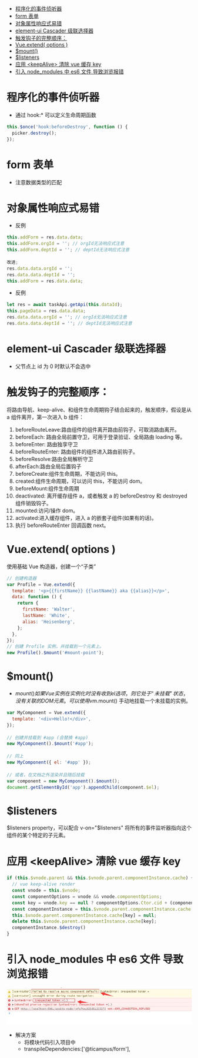 <!-- TOC -->

- [程序化的事件侦听器](#程序化的事件侦听器)
- [form 表单](#form-表单)
- [对象属性响应式易错](#对象属性响应式易错)
- [element-ui Cascader 级联选择器](#element-ui-cascader-级联选择器)
- [触发钩子的完整顺序：](#触发钩子的完整顺序)
- [Vue.extend( options )](#vueextend-options-)
- [\$mount()](#\mount)
- [\$listeners](#\listeners)
- [应用 \<keepAlive\> 清除 vue 缓存 key](#应用-\keepalive\-清除-vue-缓存-key)
- [引入 node_modules 中 es6 文件 导致浏览报错](#引入-node_modules-中-es6-文件-导致浏览报错)

<!-- /TOC -->

# 程序化的事件侦听器

- 通过 hook:\* 可以定义生命周期函数

```js
this.$once('hook:beforeDestroy', function () {
  picker.destroy();
});
```

# form 表单

- 注意数据类型的匹配

# 对象属性响应式易错

- 反例

```js
this.addForm = res.data.data;
this.addForm.orgId = ''; // orgId无法响应式注意
this.addForm.deptId = ''; // deptId无法响应式注意

改进;
res.data.data.orgId = '';
res.data.data.deptId = '';
this.addForm = res.data.data;
```

- 反例

```js
let res = await taskApi.getApi(this.dataId);
this.pageData = res.data.data;
res.data.data.orgId = ''; // orgId无法响应式注意
res.data.data.deptId = ''; // deptId无法响应式注意
```

# element-ui Cascader 级联选择器

- 父节点上 id 为 0 时默认不会选中

# 触发钩子的完整顺序：

将路由导航、keep-alive、和组件生命周期钩子结合起来的，触发顺序，假设是从 a 组件离开，第一次进入 b 组件：

1. beforeRouteLeave:路由组件的组件离开路由前钩子，可取消路由离开。
2. beforeEach: 路由全局前置守卫，可用于登录验证、全局路由 loading 等。
3. beforeEnter: 路由独享守卫
4. beforeRouteEnter: 路由组件的组件进入路由前钩子。
5. beforeResolve:路由全局解析守卫
6. afterEach:路由全局后置钩子
7. beforeCreate:组件生命周期，不能访问 this。
8. created:组件生命周期，可以访问 this，不能访问 dom。
9. beforeMount:组件生命周期
10. deactivated: 离开缓存组件 a，或者触发 a 的 beforeDestroy 和 destroyed 组件销毁钩子。
11. mounted:访问/操作 dom。
12. activated:进入缓存组件，进入 a 的嵌套子组件(如果有的话)。
13. 执行 beforeRouteEnter 回调函数 next。

# Vue.extend( options )

使用基础 Vue 构造器，创建一个“子类”

```js
// 创建构造器
var Profile = Vue.extend({
  template: '<p>{{firstName}} {{lastName}} aka {{alias}}</p>',
  data: function () {
    return {
      firstName: 'Walter',
      lastName: 'White',
      alias: 'Heisenberg',
    };
  },
});
// 创建 Profile 实例，并挂载到一个元素上。
new Profile().$mount('#mount-point');
```

# \$mount()

- $mount() 如果 Vue 实例在实例化时没有收到 el 选项，则它处于“未挂载”状态，没有关联的 DOM 元素。可以使用 vm.$mount() 手动地挂载一个未挂载的实例。

```js
var MyComponent = Vue.extend({
  template: '<div>Hello!</div>',
});

// 创建并挂载到 #app (会替换 #app)
new MyComponent().$mount('#app');

// 同上
new MyComponent({ el: '#app' });

// 或者，在文档之外渲染并且随后挂载
var component = new MyComponent().$mount();
document.getElementById('app').appendChild(component.$el);
```

# \$listeners

$listeners property，可以配合 v-on="$listeners" 将所有的事件监听器指向这个组件的某个特定的子元素。

# 应用 \<keepAlive\> 清除 vue 缓存 key

```js
if (this.$vnode.parent && this.$vnode.parent.componentInstance.cache) {
  // vue keep-alive render
  const vnode = this.$vnode;
  const componentOptions = vnode && vnode.componentOptions;
  const key = vnode.key == null ? componentOptions.Ctor.cid + (componentOptions.tag ? '::' + componentOptions.tag : '') : vnode.key;
  const componentInstance = this.$vnode.parent.componentInstance.cache[key].componentInstance
  this.$vnode.parent.componentInstance.cache[key] = null;
  delete this.$vnode.parent.componentInstance.cache[key];
  componentInstance.$destroy()
}
```

# 引入 node_modules 中 es6 文件 导致浏览报错

![Alt text](./img/01.jpg)

- 解决方案
  - 将模块代码引入项目中
  - transpileDependencies:['@ticampus/form'],
